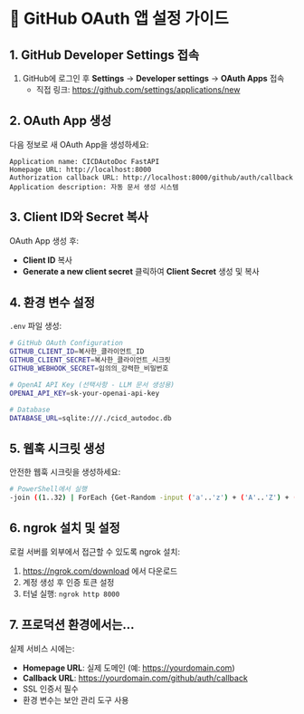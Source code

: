 # 🔗 GitHub OAuth 앱 설정 가이드

## 1. GitHub Developer Settings 접속

1. GitHub에 로그인 후 **Settings** → **Developer settings** → **OAuth Apps** 접속
   - 직접 링크: https://github.com/settings/applications/new

## 2. OAuth App 생성

다음 정보로 새 OAuth App을 생성하세요:

```
Application name: CICDAutoDoc FastAPI
Homepage URL: http://localhost:8000
Authorization callback URL: http://localhost:8000/github/auth/callback
Application description: 자동 문서 생성 시스템
```

## 3. Client ID와 Secret 복사

OAuth App 생성 후:

- **Client ID** 복사
- **Generate a new client secret** 클릭하여 **Client Secret** 생성 및 복사

## 4. 환경 변수 설정

`.env` 파일 생성:

```bash
# GitHub OAuth Configuration
GITHUB_CLIENT_ID=복사한_클라이언트_ID
GITHUB_CLIENT_SECRET=복사한_클라이언트_시크릿
GITHUB_WEBHOOK_SECRET=임의의_강력한_비밀번호

# OpenAI API Key (선택사항 - LLM 문서 생성용)
OPENAI_API_KEY=sk-your-openai-api-key

# Database
DATABASE_URL=sqlite:///./cicd_autodoc.db
```

## 5. 웹훅 시크릿 생성

안전한 웹훅 시크릿을 생성하세요:

```bash
# PowerShell에서 실행
-join ((1..32) | ForEach {Get-Random -input ('a'..'z') + ('A'..'Z') + ('0'..'9')})
```

## 6. ngrok 설치 및 설정

로컬 서버를 외부에서 접근할 수 있도록 ngrok 설치:

1. https://ngrok.com/download 에서 다운로드
2. 계정 생성 후 인증 토큰 설정
3. 터널 실행: `ngrok http 8000`

## 7. 프로덕션 환경에서는...

실제 서비스 시에는:

- **Homepage URL**: 실제 도메인 (예: https://yourdomain.com)
- **Callback URL**: https://yourdomain.com/github/auth/callback
- SSL 인증서 필수
- 환경 변수는 보안 관리 도구 사용
